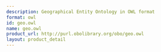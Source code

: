 ```yaml
---
description: Geographical Entity Ontology in OWL format
format: owl
id: geo.owl
name: geo.owl
product_url: http://purl.obolibrary.org/obo/geo.owl
layout: product_detail
---
```

